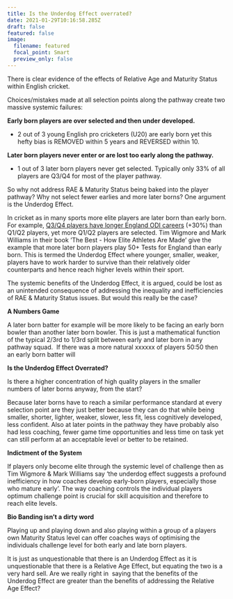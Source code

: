 ```yaml
---
title: Is the Underdog Effect overrated?
date: 2021-01-29T10:16:58.285Z
draft: false
featured: false
image:
  filename: featured
  focal_point: Smart
  preview_only: false
---
```

There is clear evidence of the effects of Relative Age and Maturity Status within English cricket. 

Choices/mistakes made at all selection points along the pathway create two massive systemic failures:

**Early born players are over selected and then under developed.** 

* 2 out of 3 young English pro cricketers (U20) are early born yet this hefty bias is REMOVED within 5 years and REVERSED within 10. 

**Later born players never enter or are lost too early along the pathway.**

* 1 out of 3 later born players never get selected. Typically only 33% of all players are Q3/Q4 for most of the player pathway.

So why not address RAE & Maturity Status being baked into the player pathway? Why not select fewer earlies and more later borns? One argument is the Underdog Effect.

In cricket as in many sports more elite players are later born than early born. For example, [Q3/Q4 players have longer England ODI careers](https://onemoresummer.co.uk/post/but-weve-just-won-a-world-cup/) (+30%) than Q1/Q2 players, yet more Q1/Q2 players are selected. Tim Wigmore and Mark Williams in their book ‘The Best - How Elite Athletes Are Made’ give the example that more later born players play 50+ Tests for England than early born. This is termed the Underdog Effect where younger, smaller, weaker, players have to work harder to survive than their relatively older counterparts and hence reach higher levels within their sport.

The systemic benefits of the Underdog Effect, it is argued, could be lost as an unintended consequence of addressing the inequality and inefficiencies of RAE & Maturity Status issues. But would this really be the case?

**A Numbers Game**

A later born batter for example will be more likely to be facing an early born bowler than another later born bowler. This is just a mathematical function of the typical 2/3rd to 1/3rd split between early and later born in any pathway squad.  If there was a more natural xxxxxx of players 50:50 then an early born batter will 

**Is the Underdog Effect Overrated?**

Is there a higher concentration of high quality players in the smaller numbers of later borns anyway, from the start?

Because later borns have to reach a similar performance standard at every selection point are they just better because they can do that while being smaller, shorter, lighter, weaker, slower, less fit, less cognitively developed, less confident. Also at later points in the pathway they have probably also had less coaching, fewer game time opportunities and less time on task yet can still perform at an acceptable level or better to be retained.

**Indictment of the System**

If players only become elite through the systemic level of challenge then as Tim Wigmore & Mark Williams say ‘the underdog effect suggests a profound inefficiency in how coaches develop early-born players, especially those who mature early’. The way coaching controls the individual players optimum challenge point is crucial for skill acquisition and therefore to reach elite levels.

**Bio Banding isn’t a dirty word**

Playing up and playing down and also playing within a group of a players own Maturity Status level can offer coaches ways of optimising the individuals challenge level for both early and late born players.

It is just as unquestionable that there is an Underdog Effect as it is unquestionable that there is a Relative Age Effect, but equating the two is a very hard sell. Are we really right in  saying that the benefits of the Underdog Effect are greater than the benefits of addressing the Relative Age Effect?
